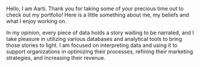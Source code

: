 Hello, I am Aarti. Thank you for taking some of your precious time out to check out my portfolio! Here is a little something about me, my beliefs and what I enjoy working on.

In my opinion, every piece of data holds a story waiting to be narrated, and I take pleasure in utilizing various databases and analytical tools to bring those stories to light. I am focused on interpreting data and using it to support organizations in optimizing their processes, refining their marketing strategies, and increasing their revenue.

